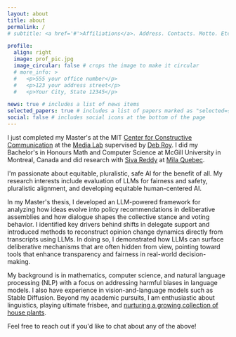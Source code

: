 ```yaml
---
layout: about
title: about
permalink: /
# subtitle: <a href='#'>Affiliations</a>. Address. Contacts. Motto. Etc.

profile:
  align: right
  image: prof_pic.jpg
  image_circular: false # crops the image to make it circular
  # more_info: >
  #   <p>555 your office number</p>
  #   <p>123 your address street</p>
  #   <p>Your City, State 12345</p>

news: true # includes a list of news items
selected_papers: true # includes a list of papers marked as "selected={true}"
social: false # includes social icons at the bottom of the page
---
```


I just completed my Master's at the MIT [Center for Constructive Communication](https://www.ccc.mit.edu/) at the [Media Lab](https://www.media.mit.edu) supervised by [Deb Roy](https://www.media.mit.edu/people/dkroy/overview/). I did my Bachelor's in Honours Math and Computer Science at McGill University in Montreal, Canada and did research with [Siva Reddy](https://sivareddy.in/) at [Mila Quebec](https://mila.quebec/en).

I'm passionate about equitable, pluralistic, safe AI for the benefit of all. My research interests include evaluation of LLMs for fairness and safety, pluralistic alignment, and developing equitable human-centered AI. 

In my Master's thesis, I developed an LLM-powered framework for analyzing how ideas evolve into policy recommendations in deliberative assemblies and how dialogue shapes the collective stance and voting behavior. I identified key drivers behind shifts in delegate support and introduced methods to reconstruct opinion change dynamics directly from transcripts using LLMs. In doing so, I demonstrated how LLMs can surface deliberative mechanisms that are often hidden from view, pointing toward tools that enhance transparency and fairness in real-world decision-making.


My background is in mathematics, computer science, and natural language processing (NLP) with a focus on addressing harmful biases in language models. I also have experience in vision-and-language models such as Stable Diffusion. Beyond my academic pursuits, I am enthusiastic about linguistics, playing ultimate frisbee, and [nurturing a growing collection of house plants](https://elinorp-d.github.io/blog/).

Feel free to reach out if you'd like to chat about any of the above!
